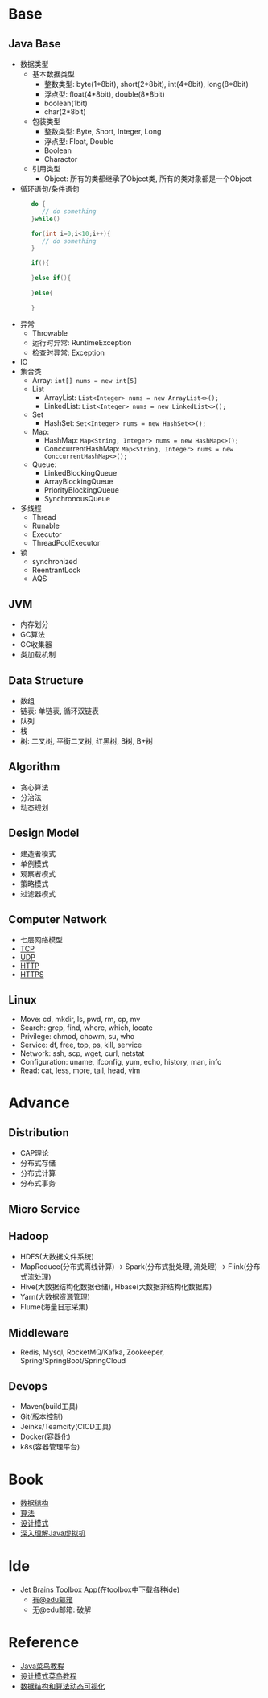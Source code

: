 # Base
## Java Base
* 数据类型
   * 基本数据类型
      * 整数类型: byte(1\*8bit), short(2\*8bit), int(4\*8bit), long(8\*8bit)
      * 浮点型: float(4\*8bit), double(8\*8bit)
      * boolean(1bit)
      * char(2\*8bit)
   * 包装类型
      * 整数类型: Byte, Short, Integer, Long
      * 浮点型: Float, Double
      * Boolean
      * Charactor
   * 引用类型
      * Object: 所有的类都继承了Object类, 所有的类对象都是一个Object
* 循环语句/条件语句
   ```Java
      do {
         // do something
      }while()
   ```
   ```Java
      for(int i=0;i<10;i++){
         // do something
      }
   ```
   ```Java
      if(){
      
      }else if(){
      
      }else{
      
      }
   ```
* 异常
   * Throwable
   * 运行时异常: RuntimeException
   * 检查时异常: Exception
* IO
* 集合类
   * Array: `int[] nums = new int[5]`
   * List
      * ArrayList: `List<Integer> nums = new ArrayList<>();`
      * LinkedList: `List<Integer> nums = new LinkedList<>();`
   * Set
      * HashSet: `Set<Integer> nums = new HashSet<>();`
   * Map: 
      * HashMap: `Map<String, Integer> nums = new HashMap<>();`
      * ConccurrentHashMap: `Map<String, Integer> nums = new ConccurrentHashMap<>();`
   * Queue:
      * LinkedBlockingQueue
      * ArrayBlockingQueue
      * PriorityBlockingQueue
      * SynchronousQueue
* 多线程
   * Thread
   * Runable
   * Executor
   * ThreadPoolExecutor
* 锁
   * synchronized
   * ReentrantLock
   * AQS
## JVM
* 内存划分
* GC算法
* GC收集器
* 类加载机制
## Data Structure
* 数组
* 链表: 单链表, 循环双链表
* 队列
* 栈
* 树: 二叉树, 平衡二叉树, 红黑树, B树, B+树
## Algorithm
* 贪心算法
* 分治法
* 动态规划
## Design Model
* 建造者模式
* 单例模式
* 观察者模式
* 策略模式
* 过滤器模式
## Computer Network
* 七层网络模型
* [TCP](https://tools.ietf.org/html/rfc793)
* [UDP](https://tools.ietf.org/html/rfc768)
* [HTTP](https://developer.mozilla.org/en-US/docs/Web/HTTP#:~:text=Hypertext%20Transfer%20Protocol%20(HTTP)%20is,be%20used%20for%20other%20purposes.)
* [HTTPS](https://www.ssl.com/faqs/what-is-https/)
## Linux
* Move: cd, mkdir, ls, pwd, rm, cp, mv
* Search: grep, find, where, which, locate
* Privilege: chmod, chowm, su, who
* Service: df, free, top, ps, kill, service
* Network: ssh, scp, wget, curl, netstat
* Configuration: uname, ifconfig, yum, echo, history, man, info
* Read: cat, less, more, tail, head, vim

# Advance
## Distribution
* CAP理论
* 分布式存储
* 分布式计算
* 分布式事务
## Micro Service
## Hadoop
* HDFS(大数据文件系统)
* MapReduce(分布式离线计算) -> Spark(分布式批处理, 流处理) -> Flink(分布式流处理)
* Hive(大数据结构化数据仓储), Hbase(大数据非结构化数据库)
* Yarn(大数据资源管理)
* Flume(海量日志采集)
## Middleware
* Redis, Mysql, RocketMQ/Kafka, Zookeeper, Spring/SpringBoot/SpringCloud
## Devops
* Maven(build工具)
* Git(版本控制)
* Jeinks/Teamcity(CICD工具)
* Docker(容器化)
* k8s(容器管理平台)

# Book
* [数据结构](/book/数据结构与算法分析java语言描述原书第3版.pdf)
* [算法](/book/算法第四版.pdf)
* [设计模式](/book/HeadFirst设计模式.pdf)
* [深入理解Java虚拟机](深入理解Java虚拟机.pdf)

# Ide
* [Jet Brains Toolbox App](https://www.jetbrains.com/toolbox/app/)(在toolbox中下载各种ide)
    * [有@edu邮箱](https://www.jetbrains.com/shop/eform/students)
    * 无@edu邮箱: 破解

# Reference
* [Java菜鸟教程](https://www.runoob.com/java/java-tutorial.html)
* [设计模式菜鸟教程](https://www.runoob.com/design-pattern/design-pattern-tutorial.html)
* [数据结构和算法动态可视化](https://visualgo.net/zh)


